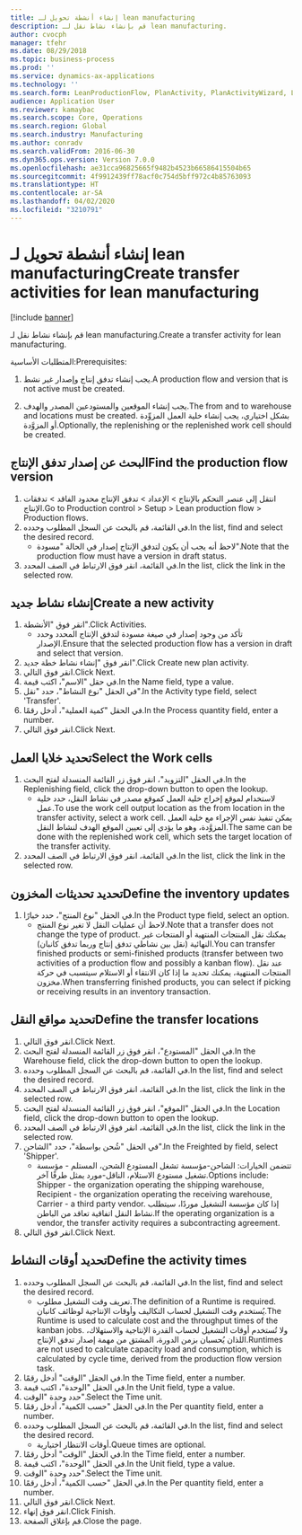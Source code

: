 ```yaml
---
title: إنشاء أنشطة تحويل لـ lean manufacturing
description: قم بإنشاء نشاط نقل لـ lean manufacturing.
author: cvocph
manager: tfehr
ms.date: 08/29/2018
ms.topic: business-process
ms.prod: ''
ms.service: dynamics-ax-applications
ms.technology: ''
ms.search.form: LeanProductionFlow, PlanActivity, PlanActivityWizard, LeanWorkCellLookup, InventLocationIdLookup
audience: Application User
ms.reviewer: kamaybac
ms.search.scope: Core, Operations
ms.search.region: Global
ms.search.industry: Manufacturing
ms.author: conradv
ms.search.validFrom: 2016-06-30
ms.dyn365.ops.version: Version 7.0.0
ms.openlocfilehash: ae31cca96825665f9482b4523b66586415504b65
ms.sourcegitcommit: 4f9912439ff78acf0c754d5bff972c4b85763093
ms.translationtype: HT
ms.contentlocale: ar-SA
ms.lasthandoff: 04/02/2020
ms.locfileid: "3210791"
---
```

# <a name="create-transfer-activities-for-lean-manufacturing"></a><span data-ttu-id="7d1fc-103">إنشاء أنشطة تحويل لـ lean manufacturing</span><span class="sxs-lookup"><span data-stu-id="7d1fc-103">Create transfer activities for lean manufacturing</span></span>

[!include [banner](../../includes/banner.md)]

<span data-ttu-id="7d1fc-104">قم بإنشاء نشاط نقل لـ lean manufacturing.</span><span class="sxs-lookup"><span data-stu-id="7d1fc-104">Create a transfer activity for lean manufacturing.</span></span> 

<span data-ttu-id="7d1fc-105">المتطلبات الأساسية:</span><span class="sxs-lookup"><span data-stu-id="7d1fc-105">Prerequisites:</span></span> 

1. <span data-ttu-id="7d1fc-106">يجب إنشاء تدفق إنتاج وإصدار غير نشط.</span><span class="sxs-lookup"><span data-stu-id="7d1fc-106">A production flow and version that is not active must be created.</span></span>

2. <span data-ttu-id="7d1fc-107">يجب إنشاء الموقعين والمستودعين المصدر والهدف.</span><span class="sxs-lookup"><span data-stu-id="7d1fc-107">The from and to warehouse and locations must be created.</span></span> <span data-ttu-id="7d1fc-108">بشكل اختياري، يجب إنشاء خلية العمل المزوِّدة أو المزوَّدة.</span><span class="sxs-lookup"><span data-stu-id="7d1fc-108">Optionally, the replenishing or the replenished work cell should be created.</span></span>


## <a name="find-the-production-flow-version"></a><span data-ttu-id="7d1fc-109">البحث عن إصدار تدفق الإنتاج</span><span class="sxs-lookup"><span data-stu-id="7d1fc-109">Find the production flow version</span></span>
1. <span data-ttu-id="7d1fc-110">انتقل إلى عنصر التحكم بالإنتاج > الإعداد > تدفق الإنتاج محدود الفاقد > تدفقات الإنتاج.</span><span class="sxs-lookup"><span data-stu-id="7d1fc-110">Go to Production control > Setup > Lean production flow > Production flows.</span></span>
2. <span data-ttu-id="7d1fc-111">في القائمة، قم بالبحث عن السجل المطلوب وحدده.</span><span class="sxs-lookup"><span data-stu-id="7d1fc-111">In the list, find and select the desired record.</span></span>
    * <span data-ttu-id="7d1fc-112">لاحظ أنه يجب أن يكون لتدفق الإنتاج إصدار في الحالة "مسودة".</span><span class="sxs-lookup"><span data-stu-id="7d1fc-112">Note that the production flow must have a version in draft status.</span></span>  
3. <span data-ttu-id="7d1fc-113">في القائمة، انقر فوق الارتباط في الصف المحدد.</span><span class="sxs-lookup"><span data-stu-id="7d1fc-113">In the list, click the link in the selected row.</span></span>

## <a name="create-a-new-activity"></a><span data-ttu-id="7d1fc-114">إنشاء نشاط جديد</span><span class="sxs-lookup"><span data-stu-id="7d1fc-114">Create a new activity</span></span>
1. <span data-ttu-id="7d1fc-115">انقر فوق "الأنشطة".</span><span class="sxs-lookup"><span data-stu-id="7d1fc-115">Click Activities.</span></span>
    * <span data-ttu-id="7d1fc-116">تأكد من وجود إصدار في صيغة مسودة لتدفق الإنتاج المحدد وحدد الإصدار.</span><span class="sxs-lookup"><span data-stu-id="7d1fc-116">Ensure that the selected production flow has a version in draft and select that version.</span></span>  
2. <span data-ttu-id="7d1fc-117">انقر فوق "إنشاء نشاط خطة جديد".</span><span class="sxs-lookup"><span data-stu-id="7d1fc-117">Click Create new plan activity.</span></span>
3. <span data-ttu-id="7d1fc-118">انقر فوق التالي.</span><span class="sxs-lookup"><span data-stu-id="7d1fc-118">Click Next.</span></span>
4. <span data-ttu-id="7d1fc-119">في حقل "الاسم"، اكتب قيمة.</span><span class="sxs-lookup"><span data-stu-id="7d1fc-119">In the Name field, type a value.</span></span>
5. <span data-ttu-id="7d1fc-120">في الحقل "نوع النشاط"، حدد "نقل".</span><span class="sxs-lookup"><span data-stu-id="7d1fc-120">In the Activity type field, select 'Transfer'.</span></span>
6. <span data-ttu-id="7d1fc-121">في الحقل "كمية العملية"، أدخل رقمًا.</span><span class="sxs-lookup"><span data-stu-id="7d1fc-121">In the Process quantity field, enter a number.</span></span>
7. <span data-ttu-id="7d1fc-122">انقر فوق التالي.</span><span class="sxs-lookup"><span data-stu-id="7d1fc-122">Click Next.</span></span>

## <a name="select-the-work-cells"></a><span data-ttu-id="7d1fc-123">تحديد خلايا العمل</span><span class="sxs-lookup"><span data-stu-id="7d1fc-123">Select the Work cells</span></span>
1. <span data-ttu-id="7d1fc-124">في الحقل "التزويد"، انقر فوق زر القائمة المنسدلة لفتح البحث.</span><span class="sxs-lookup"><span data-stu-id="7d1fc-124">In the Replenishing field, click the drop-down button to open the lookup.</span></span>
    * <span data-ttu-id="7d1fc-125">لاستخدام لموقع إخراج خلية العمل كموقع مصدر في نشاط النقل، حدد خلية عمل.</span><span class="sxs-lookup"><span data-stu-id="7d1fc-125">To use the work cell output location as the from location in the transfer activity, select a work cell.</span></span> <span data-ttu-id="7d1fc-126">يمكن تنفيذ نفس الإجراء مع خلية العمل المزوَّدة، وهو ما يؤدي إلى تعيين الموقع الهدف لنشاط النقل.</span><span class="sxs-lookup"><span data-stu-id="7d1fc-126">The same can be done with the replenished work cell, which sets the target location of the transfer activity.</span></span>  
2. <span data-ttu-id="7d1fc-127">في القائمة، انقر فوق الارتباط في الصف المحدد.</span><span class="sxs-lookup"><span data-stu-id="7d1fc-127">In the list, click the link in the selected row.</span></span>

## <a name="define-the-inventory-updates"></a><span data-ttu-id="7d1fc-128">تحديد تحديثات المخزون</span><span class="sxs-lookup"><span data-stu-id="7d1fc-128">Define the inventory updates</span></span>
1. <span data-ttu-id="7d1fc-129">في الحقل "نوع المنتج‬"، حدد خيارًا.</span><span class="sxs-lookup"><span data-stu-id="7d1fc-129">In the Product type field, select an option.</span></span>
    * <span data-ttu-id="7d1fc-130">لاحظ أن عمليات النقل لا تغير نوع المنتج.</span><span class="sxs-lookup"><span data-stu-id="7d1fc-130">Note that a transfer does not change the type of product.</span></span> <span data-ttu-id="7d1fc-131">يمكنك نقل المنتجات المنتهية أو المنتجات غير النهائية (نقل بين نشاطي تدفق إنتاج وربما تدفق كانبان).</span><span class="sxs-lookup"><span data-stu-id="7d1fc-131">You can transfer finished products or semi-finished products (transfer between two activities of a production flow and possibly a kanban flow).</span></span>     <span data-ttu-id="7d1fc-132">عند نقل المنتجات المنتهية، يمكنك تحديد ما إذا كان الانتقاء أو الاستلام سيتسبب في حركة مخزون.</span><span class="sxs-lookup"><span data-stu-id="7d1fc-132">When transferring finished products, you can select if picking or receiving results in an inventory transaction.</span></span>  

## <a name="define-the-transfer-locations"></a><span data-ttu-id="7d1fc-133">تحديد مواقع النقل</span><span class="sxs-lookup"><span data-stu-id="7d1fc-133">Define the transfer locations</span></span>
1. <span data-ttu-id="7d1fc-134">انقر فوق التالي.</span><span class="sxs-lookup"><span data-stu-id="7d1fc-134">Click Next.</span></span>
2. <span data-ttu-id="7d1fc-135">في الحقل "المستودع"، انقر فوق زر القائمة المنسدلة لفتح البحث.</span><span class="sxs-lookup"><span data-stu-id="7d1fc-135">In the Warehouse field, click the drop-down button to open the lookup.</span></span>
3. <span data-ttu-id="7d1fc-136">في القائمة، قم بالبحث عن السجل المطلوب وحدده.</span><span class="sxs-lookup"><span data-stu-id="7d1fc-136">In the list, find and select the desired record.</span></span>
4. <span data-ttu-id="7d1fc-137">في القائمة، انقر فوق الارتباط في الصف المحدد.</span><span class="sxs-lookup"><span data-stu-id="7d1fc-137">In the list, click the link in the selected row.</span></span>
5. <span data-ttu-id="7d1fc-138">في الحقل "الموقع"، انقر فوق زر القائمة المنسدلة لفتح البحث.</span><span class="sxs-lookup"><span data-stu-id="7d1fc-138">In the Location field, click the drop-down button to open the lookup.</span></span>
6. <span data-ttu-id="7d1fc-139">في القائمة، انقر فوق الارتباط في الصف المحدد.</span><span class="sxs-lookup"><span data-stu-id="7d1fc-139">In the list, click the link in the selected row.</span></span>
7. <span data-ttu-id="7d1fc-140">في الحقل "شُحن بواسطة"، حدد "الشاحن".</span><span class="sxs-lookup"><span data-stu-id="7d1fc-140">In the Freighted by field, select 'Shipper'.</span></span>
    * <span data-ttu-id="7d1fc-141">تتضمن الخيارات: الشاحن-مؤسسة تشغل المستودع الشحن، المستلم - مؤسسة تشغيل مستودع الاستلام، الناقل-مورد يمثل طرفًا آخر.</span><span class="sxs-lookup"><span data-stu-id="7d1fc-141">Options include: Shipper - the organization operating the shipping warehouse, Recipient -  the organization operating the receiving warehouse, Carrier - a third party vendor.</span></span> <span data-ttu-id="7d1fc-142">إذا كان مؤسسة التشغيل موردًا، سيتطلب نشاط النقل اتفاقية تعاقد من الباطن.</span><span class="sxs-lookup"><span data-stu-id="7d1fc-142">If the operating organization is a vendor, the transfer activity requires a subcontracting agreement.</span></span>  
8. <span data-ttu-id="7d1fc-143">انقر فوق التالي.</span><span class="sxs-lookup"><span data-stu-id="7d1fc-143">Click Next.</span></span>

## <a name="define-the-activity-times"></a><span data-ttu-id="7d1fc-144">تحديد أوقات النشاط</span><span class="sxs-lookup"><span data-stu-id="7d1fc-144">Define the activity times</span></span>
1. <span data-ttu-id="7d1fc-145">في القائمة، قم بالبحث عن السجل المطلوب وحدده.</span><span class="sxs-lookup"><span data-stu-id="7d1fc-145">In the list, find and select the desired record.</span></span>
    * <span data-ttu-id="7d1fc-146">تعريف وقت التشغيل مطلوب.</span><span class="sxs-lookup"><span data-stu-id="7d1fc-146">The definition of a Runtime is required.</span></span> <span data-ttu-id="7d1fc-147">يُستخدم وقت التشغيل لحساب التكاليف وأوقات الإنتاجية لوظائف كانبان.</span><span class="sxs-lookup"><span data-stu-id="7d1fc-147">The Runtime is used to calculate cost and the throughput times of the kanban jobs.</span></span> <span data-ttu-id="7d1fc-148">ولا تُستخدم أوقات التشغيل لحساب القدرة الإنتاجية والاستهلاك، اللذان يُحسبان بزمن الدورة، المشتق من مهمة إصدار تدفق الإنتاج.</span><span class="sxs-lookup"><span data-stu-id="7d1fc-148">Runtimes are not used to calculate capacity load and consumption, which is calculated by cycle time, derived from the production flow version task.</span></span>  
2. <span data-ttu-id="7d1fc-149">في الحقل "الوقت" أدخل رقمًا.</span><span class="sxs-lookup"><span data-stu-id="7d1fc-149">In the Time field, enter a number.</span></span>
3. <span data-ttu-id="7d1fc-150">في الحقل "الوحدة"، اكتب قيمة.</span><span class="sxs-lookup"><span data-stu-id="7d1fc-150">In the Unit field, type a value.</span></span>
4. <span data-ttu-id="7d1fc-151">حدد وحدة "الوقت".</span><span class="sxs-lookup"><span data-stu-id="7d1fc-151">Select the Time unit.</span></span>
5. <span data-ttu-id="7d1fc-152">في الحقل "حسب الكمية"، أدخل رقمًا.</span><span class="sxs-lookup"><span data-stu-id="7d1fc-152">In the Per quantity field, enter a number.</span></span>
6. <span data-ttu-id="7d1fc-153">في القائمة، قم بالبحث عن السجل المطلوب وحدده.</span><span class="sxs-lookup"><span data-stu-id="7d1fc-153">In the list, find and select the desired record.</span></span>
    * <span data-ttu-id="7d1fc-154">أوقات الانتظار اختيارية.</span><span class="sxs-lookup"><span data-stu-id="7d1fc-154">Queue times are optional.</span></span>  
7. <span data-ttu-id="7d1fc-155">في الحقل "الوقت" أدخل رقمًا.</span><span class="sxs-lookup"><span data-stu-id="7d1fc-155">In the Time field, enter a number.</span></span>
8. <span data-ttu-id="7d1fc-156">في الحقل "الوحدة"، اكتب قيمة.</span><span class="sxs-lookup"><span data-stu-id="7d1fc-156">In the Unit field, type a value.</span></span>
9. <span data-ttu-id="7d1fc-157">حدد وحدة "الوقت".</span><span class="sxs-lookup"><span data-stu-id="7d1fc-157">Select the Time unit.</span></span>
10. <span data-ttu-id="7d1fc-158">في الحقل "حسب الكمية"، أدخل رقمًا.</span><span class="sxs-lookup"><span data-stu-id="7d1fc-158">In the Per quantity field, enter a number.</span></span>
11. <span data-ttu-id="7d1fc-159">انقر فوق التالي.</span><span class="sxs-lookup"><span data-stu-id="7d1fc-159">Click Next.</span></span>
12. <span data-ttu-id="7d1fc-160">انقر فوق إنهاء.</span><span class="sxs-lookup"><span data-stu-id="7d1fc-160">Click Finish.</span></span>
13. <span data-ttu-id="7d1fc-161">قم بإغلاق الصفحة.</span><span class="sxs-lookup"><span data-stu-id="7d1fc-161">Close the page.</span></span>

